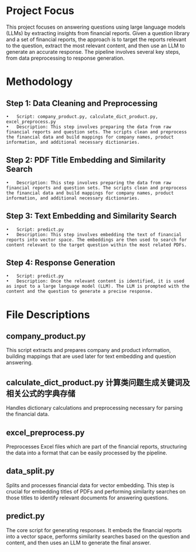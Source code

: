 # Project Focus

This project focuses on answering questions using large language models (LLMs) by extracting insights from financial reports. Given a question library and a set of financial reports, the approach is to target the reports relevant to the question, extract the most relevant content, and then use an LLM to generate an accurate response. The pipeline involves several key steps, from data preprocessing to response generation.

# Methodology

## Step 1: Data Cleaning and Preprocessing

    •	Script: company_product.py, calculate_dict_product.py, excel_preprocess.py
    •	Description: This step involves preparing the data from raw financial reports and question sets. The scripts clean and preprocess the financial data and build mappings for company names, product information, and additional necessary dictionaries.

## Step 2: PDF Title Embedding and Similarity Search

    •	Description: This step involves preparing the data from raw financial reports and question sets. The scripts clean and preprocess the financial data and build mappings for company names, product information, and additional necessary dictionaries.

## Step 3: Text Embedding and Similarity Search

    •	Script: predict.py
    •	Description: This step involves embedding the text of financial reports into vector space. The embeddings are then used to search for content relevant to the target question within the most related PDFs.

## Step 4: Response Generation

    •	Script: predict.py
    •	Description: Once the relevant content is identified, it is used as input to a large language model (LLM). The LLM is prompted with the content and the question to generate a precise response.

# File Descriptions

## company_product.py

This script extracts and prepares company and product information, building mappings that are used later for text embedding and question answering.

## calculate_dict_product.py 计算类问题生成关键词及相关公式的字典存储

Handles dictionary calculations and preprocessing necessary for parsing the financial data.

## excel_preprocess.py

Preprocesses Excel files which are part of the financial reports, structuring the data into a format that can be easily processed by the pipeline.

## data_split.py

Splits and processes financial data for vector embedding. This step is crucial for embedding titles of PDFs and performing similarity searches on those titles to identify relevant documents for answering questions.

## predict.py

The core script for generating responses. It embeds the financial reports into a vector space, performs similarity searches based on the question and content, and then uses an LLM to generate the final answer.
